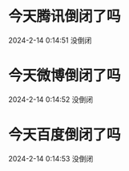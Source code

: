 # 今天腾讯倒闭了吗

2024-2-14 0:14:51 没倒闭

# 今天微博倒闭了吗

2024-2-14 0:14:52 没倒闭

# 今天百度倒闭了吗

2024-2-14 0:14:53 没倒闭

